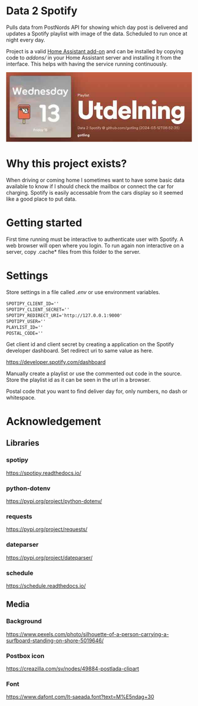 # Data 2 Spotify
Pulls data from PostNords API for showing which day post is delivered and updates a Spotify playlist with image of the data. Scheduled to run once at night every day.

Project is a valid [Home Assistant add-on](https://www.home-assistant.io/addons/) and can be installed by copying code to *addons/* in your Home Assistant server and installing it from the interface. This helps with having the service running continuously.

![Screenshot of Spotify](https://raw.githubusercontent.com/gotling/Data2Spotify/main/screenshot.jpg)

# Why this project exists?
When driving or coming home I sometimes want to have some basic data available to know if I should check the mailbox or connect the car for charging. Spotify is easily accessable from the cars display so it seemed like a good place to put data.

# Getting started
First time running must be interactive to authenticate user with Spotify. A web browser will open where you login.
To run again non interactive on a server, copy .cache* files from this folder to the server.

# Settings
Store settings in a file called *.env* or use environment variables.

    SPOTIPY_CLIENT_ID=''
    SPOTIPY_CLIENT_SECRET=''
    SPOTIPY_REDIRECT_URI='http://127.0.0.1:9000'
    SPOTIPY_USER=''
    PLAYLIST_ID=''
    POSTAL_CODE=''

Get client id and client secret by creating a application on the Spotify developer dashboard. Set redirect uri to same value as here.

https://developer.spotify.com/dashboard

Manually create a playlist or use the commented out code in the source. Store the playlist id as it can be seen in the url in a browser.

Postal code that you want to find deliver day for, only numbers, no dash or whitespace.

# Acknowledgement
## Libraries
### spotipy
https://spotipy.readthedocs.io/

### python-dotenv
https://pypi.org/project/python-dotenv/

### requests
https://pypi.org/project/requests/

### dateparser
https://pypi.org/project/dateparser/

### schedule
https://schedule.readthedocs.io/

## Media
### Background
https://www.pexels.com/photo/silhouette-of-a-person-carrying-a-surfboard-standing-on-shore-5019646/

### Postbox icon
https://creazilla.com/sv/nodes/49884-postlada-clipart

### Font
https://www.dafont.com/lt-saeada.font?text=M%E5ndag+30